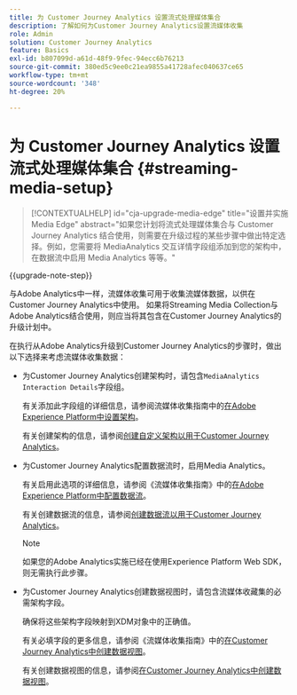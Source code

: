 ```yaml
---
title: 为 Customer Journey Analytics 设置流式处理媒体集合
description: 了解如何为Customer Journey Analytics设置流媒体收集
role: Admin
solution: Customer Journey Analytics
feature: Basics
exl-id: b807099d-a61d-48f9-9fec-94ecc6b76213
source-git-commit: 380ed5c9ee0c21ea9855a41728afec040637ce65
workflow-type: tm+mt
source-wordcount: '348'
ht-degree: 20%

---
```


# 为 Customer Journey Analytics 设置流式处理媒体集合 {#streaming-media-setup}

<!-- markdownlint-disable MD034 -->

>[!CONTEXTUALHELP]
>id="cja-upgrade-media-edge"
>title="设置并实施 Media Edge"
>abstract="如果您计划将流式处理媒体集合与 Customer Journey Analytics 结合使用，则需要在升级过程的某些步骤中做出特定选择。例如，您需要将 MediaAnalytics 交互详情字段组添加到您的架构中，在数据流中启用 Media Analytics 等等。"

<!-- markdownlint-enable MD034 -->

{{upgrade-note-step}}

与Adobe Analytics中一样，流媒体收集可用于收集流媒体数据，以供在Customer Journey Analytics中使用。 如果将Streaming Media Collection与Adobe Analytics结合使用，则应当将其包含在Customer Journey Analytics的升级计划中。

在执行从Adobe Analytics升级到Customer Journey Analytics的步骤时，做出以下选择来考虑流媒体收集数据：

* 为Customer Journey Analytics创建架构时，请包含`MediaAnalytics Interaction Details`字段组。

  有关添加此字段组的详细信息，请参阅流媒体收集指南中的[在Adobe Experience Platform中设置架构](https://experienceleague.adobe.com/zh-hans/docs/media-analytics/using/implementation/edge-recommended/media-edge-sdk/implementation-edge#set-up-the-schema-in-adobe-experience-platform)。

  有关创建架构的信息，请参阅[创建自定义架构以用于Customer Journey Analytics](/help/getting-started/cja-upgrade/cja-upgrade-schema-create.md)。

* 为Customer Journey Analytics配置数据流时，启用Media Analytics。

  有关启用此选项的详细信息，请参阅《流媒体收集指南》中的[在Adobe Experience Platform中配置数据流](https://experienceleague.adobe.com/zh-hans/docs/media-analytics/using/implementation/edge-recommended/media-edge-sdk/implementation-edge#configure-a-datastream-in-adobe-experience-platform)。

  有关创建数据流的信息，请参阅[创建数据流以用于Customer Journey Analytics](/help/getting-started/cja-upgrade/cja-upgrade-datastream.md)。

  >[!NOTE]
  >
  >如果您的Adobe Analytics实施已经在使用Experience Platform Web SDK，则无需执行此步骤。

* 为Customer Journey Analytics创建数据视图时，请包含流媒体收藏集的必需架构字段。

  确保将这些架构字段映射到XDM对象中的正确值。

  有关必填字段的更多信息，请参阅《流媒体收集指南》中的[在Customer Journey Analytics中创建数据视图](/help/getting-started/cja-upgrade/cja-upgrade-dataview.md)。

  有关创建数据视图的信息，请参阅[在Customer Journey Analytics中创建数据视图](/help/getting-started/cja-upgrade/cja-upgrade-dataview.md)。

<!--

------------------

The steps for implementing the Streaming Media Collection in Customer Journey Analytics differ depending on your current Streaming Media Collection implementation in Adobe Analytics. 

Streaming Media Collection can be implemented in Adobe Analytics in either of the following ways:

* [Edge Network implementations for the Streaming Media Collection](#edge-network-implementations)

* [Adobe Analytics-only implementations for the Streaming Media Collection](#adobe-analytics-only-implementations)

For more information about the differences between these implementation methods, see [Implement the Streaming Media Collection](https://experienceleague.adobe.com/zh-hans/docs/media-analytics/using/implementation/overview) in the Streaming Media Collection Guide.

## Edge Network implementations for the Streaming Media Collection

If the Streaming Media Collection is [implemented using the Edge Network in your Adobe Analytics implementation](https://experienceleague.adobe.com/zh-hans/docs/media-analytics/using/implementation/overview#edge-implementation-methods), this means that some steps that are required to upgrade the Streaming Media Collection to Customer Journey Analytics have already been completed as part of your Adobe Analytics implementation. Following are the completed steps:

* [Set up the schema in Adobe Experience Platform](https://experienceleague.adobe.com/zh-hans/docs/media-analytics/using/implementation/edge-recommended/media-edge-sdk/implementation-edge#set-up-the-schema-in-adobe-experience-platform)

* [Create a dataset in Adobe Experience Platform](https://experienceleague.adobe.com/zh-hans/docs/media-analytics/using/implementation/edge-recommended/media-edge-sdk/implementation-edge#create-a-dataset-in-adobe-experience-platform)

* [Configure a datastream in Adobe Experience Platform](https://experienceleague.adobe.com/zh-hans/docs/media-analytics/using/implementation/edge-recommended/media-edge-sdk/implementation-edge#configure-a-datastream-in-adobe-experience-platform)

The following additional steps need to be completed as part of the upgrade to Customer Journey Analytics:

>[!NOTE]
>
>As you complete the Customer Journey Analytics upgrade steps, make sure you use the schema, dataset, and datastream from your Streaming Media Collection implementation in Adobe Analytics.

* [Create a connection in Customer Journey Analytics](/help/getting-started/cja-upgrade/cja-upgrade-connection.md)

* [Create a data view in Customer Journey Analytics](/help/getting-started/cja-upgrade/cja-upgrade-dataview.md)


## Adobe Analytics-only implementations for the Streaming Media Collection

If the Streaming Media Collection is [implemented using an Adobe Analytics-only implementation in your Adobe Analytics environment](https://experienceleague.adobe.com/zh-hans/docs/media-analytics/using/implementation/overview#adobe-analytics-only-implementation-methods), this means that Streaming Media data is not yet going to Edge Network. 

As you create the schema, dataset, datastream, connection, and data view as part of your upgrade from Adobe Analytics to Customer Journey Analytics, make the following selections to account for Streaming Media Collection data:

* When creating the schema for Customer Journey Analytics, include the `MediaAnalytics Interaction Details` field group.

  For more information about adding this field group, see [Set up the schema in Adobe Experience Platform](https://experienceleague.adobe.com/zh-hans/docs/media-analytics/using/implementation/edge-recommended/media-edge-sdk/implementation-edge#set-up-the-schema-in-adobe-experience-platform) in the Streaming Media Collection Guide.

  For information about creating the schema, see [Create a custom schema to use with Customer Journey Analytics](/help/getting-started/cja-upgrade/cja-upgrade-schema-create.md).

* When configuring the datastream for Customer Journey Analytics, enable Media Analytics. 

  For more information about enabling this option, see [Configure a datastream in Adobe Experience Platform](https://experienceleague.adobe.com/zh-hans/docs/media-analytics/using/implementation/edge-recommended/media-edge-sdk/implementation-edge#configure-a-datastream-in-adobe-experience-platform) in the Streaming Media Collection Guide.

  For information about creating the datastream, see [Create a datastream to use with Customer Journey Analytics](/help/getting-started/cja-upgrade/cja-upgrade-datastream.md).

* When creating a data view for Customer Journey Analytics, include the required schema fields for the Streaming Media Collection.

  Make sure you map these schema fieldds to the correct values in the XDM object.

  For more information about the required fields, see [Create a data view in Customer Journey Analytics](/help/getting-started/cja-upgrade/cja-upgrade-dataview.md) in the Streaming Media Collection Guide.

  For information about creating the data view, see [Create a data view in Customer Journey Analytics](/help/getting-started/cja-upgrade/cja-upgrade-dataview.md).

  -->
